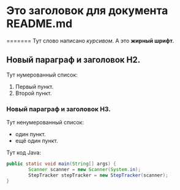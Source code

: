 # Это заголовок для документа README.md
=======
Тут слово написано *курсивом*.
А это **жирный шрифт**.

## Новый параграф и заголовок H2.
Тут нумерованный список:
1. Первый пункт.
2. Второй пункт.

### Новый параграф и заголовок H3.
Тут ненумерованный список:
- один пункт.
- ещё один пункт.

Тут код Java:
```java
public static void main(String[] args) {
        Scanner scanner = new Scanner(System.in);
        StepTracker stepTracker = new StepTracker(scanner);
}
```